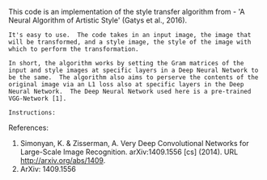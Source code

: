 This code is an implementation of the style transfer algorithm from - 'A Neural Algorithm of Artistic Style' (Gatys et al., 2016).

```
It's easy to use.  The code takes in an input image, the image that will be transformed, and a style image, the style of the image with which to perform the transformation.  

In short, the algorithm works by setting the Gram matrices of the input and style images at specific layers in a Deep Neural Network to be the same.  The algorithm also aims to perserve the contents of the original image via an L1 loss also at specific layers in the Deep Neural Network.  The Deep Neural Network used here is a pre-trained VGG-Network [1].
```

```
Instructions:
```


References:
1. Simonyan, K. & Zisserman, A. Very Deep Convolutional Networks for Large-Scale Image
Recognition. arXiv:1409.1556 [cs] (2014). URL http://arxiv.org/abs/1409.
1556. ArXiv: 1409.1556
